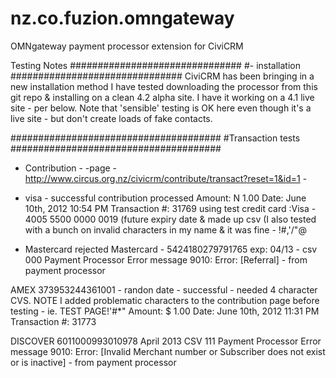 nz.co.fuzion.omngateway
=======================

OMNgateway payment processor extension for CiviCRM

Testing Notes
###############################
#- installation
###############################
CiviCRM has been bringing in a new installation method
I have tested downloading the processor from this git repo & installing on a clean 4.2 alpha site. 
I have it working on a 4.1 live site - per below. Note that 'sensible' testing is OK here even though it's a live
site - but don't create loads of fake contacts.

######################################
#Transaction tests
######################################
- Contribution - -page - http://www.circus.org.nz/civicrm/contribute/transact?reset=1&id=1
                       -
- visa                       - 
successful contribution processed
Amount: N 1.00
Date: June 10th, 2012 10:54 PM
Transaction #: 31769
using test credit card :Visa - 4005 5500 0000 0019 (future expiry date & made up csv
(I also tested with a bunch on invalid characters in my name & it was fine - !#,'/\"@

- Mastercard rejected
Mastercard - 5424180279791765 exp: 04/13 - csv 000
Payment Processor Error message
9010: Error: [Referral] - from payment processor 

AMEX
373953244361001 - randon date - successful - needed 4 character CVS.
NOTE I added problematic characters to the contribution page before testing - ie. TEST PAGE!'#*"
Amount: $ 1.00
Date: June 10th, 2012 11:31 PM
Transaction #: 31773

DISCOVER
6011000993010978 April 2013 CSV 111
Payment Processor Error message
9010: Error: [Invalid Merchant number or Subscriber does not exist or is inactive] - from payment processor 